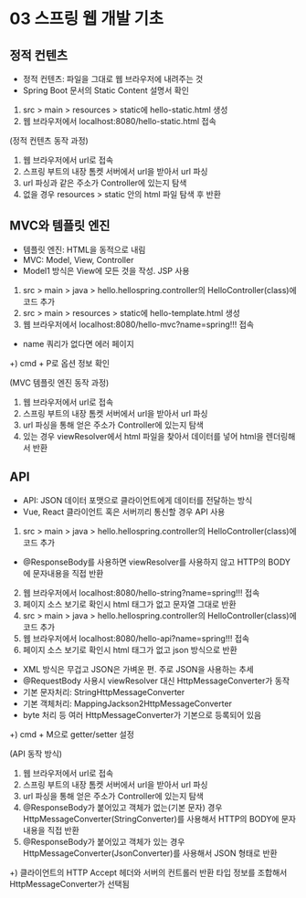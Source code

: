 # 03 스프링 웹 개발 기초

## 정적 컨텐츠
- 정적 컨텐츠: 파일을 그대로 웹 브라우저에 내려주는 것
- Spring Boot 문서의 Static Content 설명서 확인
1) src > main > resources > static에 hello-static.html 생성
2) 웹 브라우저에서 localhost:8080/hello-static.html 접속

(정적 컨텐츠 동작 과정)
1) 웹 브라우저에서 url로 접속
2) 스프링 부트의 내장 톰켓 서버에서 url을 받아서 url 파싱
3) url 파싱과 같은 주소가 Controller에 있는지 탐색
4) 없을 경우 resources > static 안의 html 파일 탐색 후 반환

## MVC와 템플릿 엔진
- 템플릿 엔진: HTML을 동적으로 내림
- MVC: Model, View, Controller
- Model1 방식은 View에 모든 것을 작성. JSP 사용

1) src > main > java > hello.hellospring.controller의 HelloController(class)에 코드 추가
2) src > main > resources > static에 hello-template.html 생성
3) 웹 브라우저에서 localhost:8080/hello-mvc?name=spring!!! 접속
- name 쿼리가 없다면 에러 페이지

+) cmd + P로 옵션 정보 확인

(MVC 템플릿 엔진 동작 과정)
1) 웹 브라우저에서 url로 접속
2) 스프링 부트의 내장 톰켓 서버에서 url을 받아서 url 파싱
3) url 파싱을 통해 얻은 주소가 Controller에 있는지 탐색
4) 있는 경우 viewResolver에서 html 파일을 찾아서 데이터를 넣어 html을 렌더링해서 반환

## API
- API: JSON 데이터 포맷으로 클라이언트에게 데이터를 전달하는 방식
- Vue, React 클라이언트 혹은 서버끼리 통신할 경우 API 사용

1) src > main > java > hello.hellospring.controller의 HelloController(class)에 코드 추가
- @ResponseBody를 사용하면 viewResolver를 사용하지 않고 HTTP의 BODY에 문자내용을 직접 반환
2) 웹 브라우저에서 localhost:8080/hello-string?name=spring!!! 접속
3) 페이지 소스 보기로 확인시 html 태그가 없고 문자열 그대로 반환
4) src > main > java > hello.hellospring.controller의 HelloController(class)에 코드 추가
5) 웹 브라우저에서 localhost:8080/hello-api?name=spring!!! 접속
6) 페이지 소스 보기로 확인시 html 태그가 없고 json 방식으로 반환
- XML 방식은 무겁고 JSON은 가벼운 편. 주로 JSON을 사용하는 추세
- @RequestBody 사용시 viewResolver 대신 HttpMessageConverter가 동작
- 기본 문자처리: StringHttpMessageConverter
- 기본 객체처리: MappingJackson2HttpMessageConverter
- byte 처리 등 여러 HttpMessageConverter가 기본으로 등록되어 있음

+) cmd + M으로 getter/setter 설정

(API 동작 방식)
1) 웹 브라우저에서 url로 접속
2) 스프링 부트의 내장 톰켓 서버에서 url을 받아서 url 파싱
3) url 파싱을 통해 얻은 주소가 Controller에 있는지 탐색
4) @ResponseBody가 붙어있고 객체가 없는(기본 문자) 경우 HttpMessageConverter(StringConverter)를 사용해서 HTTP의 BODY에 문자 내용을 직접 반환
4) @ResponseBody가 붙어있고 객체가 있는 경우 HttpMessageConverter(JsonConverter)를 사용해서 JSON 형태로 반환

+) 클라이언트의 HTTP Accept 헤더와 서버의 컨트롤러 반환 타입 정보를 조합해서 HttpMessageConverter가 선택됨
